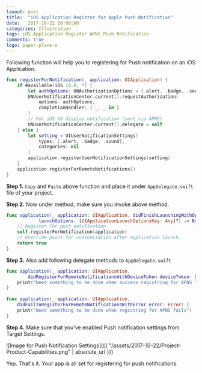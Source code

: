 ```yaml
---
layout: post
title:  "iOS Application Register for Apple Push Notification"
date:   2017-10-22 10:00:00
categories: Illustration
tags: iOS Application Register APNS Push Notification
comments: true
logo: paper-plane-o
---
```


Following function will help you to registering for Push notification on an iOS Application.

```swift
func registerForNotification(_ application: UIApplication) {
	if #available(iOS 10.0, *) {
		let authOptions: UNAuthorizationOptions = [.alert, .badge, .sound]
		UNUserNotificationCenter.current().requestAuthorization(
			options: authOptions,
			completionHandler: { _, _ in }
		)
		// For iOS 10 display notification (sent via APNS)
		UNUserNotificationCenter.current().delegate = self
	} else {
		let setting = UIUserNotificationSettings(
			types: [.alert, .badge, .sound], 
			categories: nil
		)
		application.registerUserNotificationSettings(setting)
	}
	application.registerForRemoteNotifications()
}
```

**Step 1.** `Copy` and `Paste` above function and place it under `AppDelegate.swift` file of your project.

**Step 2.** Now under method, make sure you invoke above method.

```swift
func application(_ application: UIApplication, didFinishLaunchingWithOptions 
			launchOptions: [UIApplicationLaunchOptionsKey: Any]?) -> Bool {
	// Register for push notification
	self.registerForNotification(application)
	// Override point for customization after application launch.
	return true
}
```

**Step 3.** Also add following delegate methods to `AppDelegate.swift`

```swift
func application(_ application: UIApplication, 
		didRegisterForRemoteNotificationsWithDeviceToken deviceToken: Data) {
	print("Need something to be done when success registring for APNS ")	
}
	
func application(_ application: UIApplication, 
	didFailToRegisterForRemoteNotificationsWithError error: Error) {
	print("Need something to be done when registring for APNS fails")		
}
```

**Step 4.** Make sure that you've enabled Push notification settings from Target Settings.

![Image for Push Notification Settings]({{ "/assets/2017-10-22/Project-Product-Capabilities.png" | absolute_url }})

Yep. That's it. Your app is all set for registering for push notifications.

